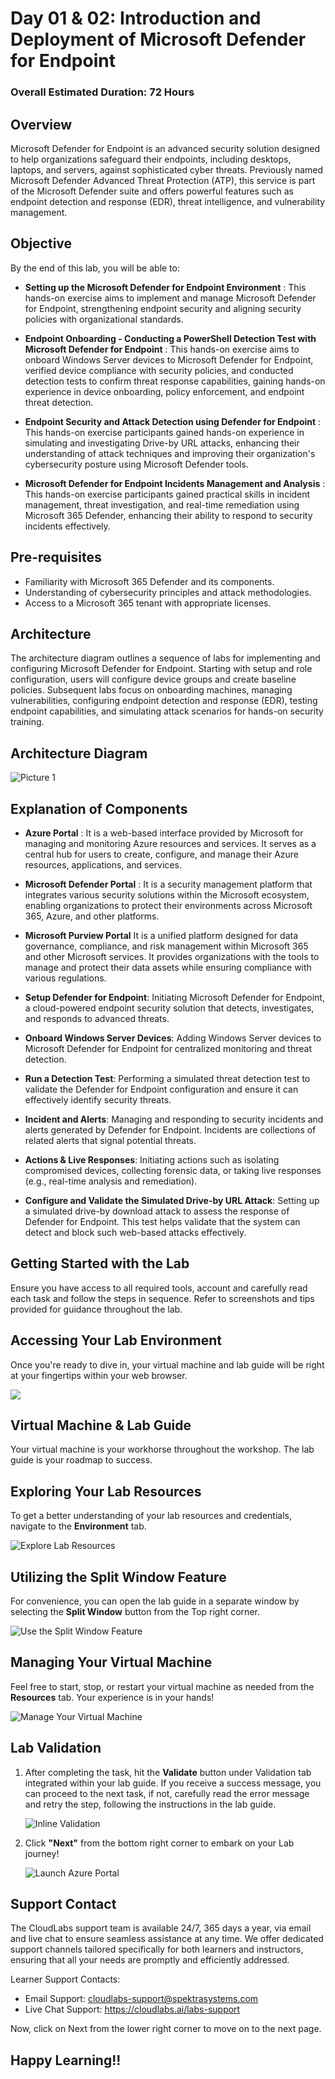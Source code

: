 # Day 01 & 02: Introduction and Deployment of Microsoft Defender for Endpoint

### Overall Estimated Duration: 72 Hours

## Overview

Microsoft Defender for Endpoint is an advanced security solution designed to help organizations safeguard their endpoints, including desktops, laptops, and servers, against sophisticated cyber threats. Previously named Microsoft Defender Advanced Threat Protection (ATP), this service is part of the Microsoft Defender suite and offers powerful features such as endpoint detection and response (EDR), threat intelligence, and vulnerability management. 

## Objective

By the end of this lab, you will be able to:

- **Setting up the Microsoft Defender for Endpoint Environment** : This hands-on exercise aims to implement and manage Microsoft Defender for Endpoint, strengthening endpoint security and aligning security policies with organizational standards.

- **Endpoint Onboarding - Conducting a PowerShell Detection Test with Microsoft Defender for Endpoint** : This hands-on exercise aims to onboard Windows Server devices to Microsoft Defender for Endpoint, verified device compliance with security policies, and conducted detection tests to confirm threat response capabilities, gaining hands-on experience in device onboarding, policy enforcement, and endpoint threat detection. 

- **Endpoint Security and Attack Detection using Defender for Endpoint** : This hands-on exercise participants gained hands-on experience in simulating and investigating Drive-by URL attacks, enhancing their understanding of attack techniques and improving their organization's cybersecurity posture using Microsoft Defender tools.

- **Microsoft Defender for Endpoint Incidents Management and Analysis** : This hands-on exercise participants gained practical skills in incident management, threat investigation, and real-time remediation using Microsoft 365 Defender, enhancing their ability to respond to security incidents effectively.
  
## Pre-requisites

- Familiarity with Microsoft 365 Defender and its components.
- Understanding of cybersecurity principles and attack methodologies.
- Access to a Microsoft 365 tenant with appropriate licenses.

## Architecture

The architecture diagram outlines a sequence of labs for implementing and configuring Microsoft Defender for Endpoint. Starting with setup and role configuration, users will configure device groups and create baseline policies. Subsequent labs focus on onboarding machines, managing vulnerabilities, configuring endpoint detection and response (EDR), testing endpoint capabilities, and simulating attack scenarios for hands-on security training.

## Architecture Diagram

![Picture 1](media/day2-arch.png)

## Explanation of Components

- **Azure Portal** : It is a web-based interface provided by Microsoft for managing and monitoring Azure resources and services. It serves as a central hub for users to create, configure, and manage their Azure resources, applications, and services.

- **Microsoft Defender Portal** : It is a security management platform that integrates various security solutions within the Microsoft ecosystem, enabling organizations to protect their environments across Microsoft 365, Azure, and other platforms. 

- **Microsoft Purview Portal** It is a unified platform designed for data governance, compliance, and risk management within Microsoft 365 and other Microsoft services. It provides organizations with the tools to manage and protect their data assets while ensuring compliance with various regulations.

- **Setup Defender for Endpoint**: Initiating Microsoft Defender for Endpoint, a cloud-powered endpoint security solution that detects, investigates, and responds to advanced threats.

- **Onboard Windows Server Devices**: Adding Windows Server devices to Microsoft Defender for Endpoint for centralized monitoring and threat detection.

- **Run a Detection Test**: Performing a simulated threat detection test to validate the Defender for Endpoint configuration and ensure it can effectively identify security threats.

- **Incident and Alerts**: Managing and responding to security incidents and alerts generated by Defender for Endpoint. Incidents are collections of related alerts that signal potential threats.

- **Actions & Live Responses**: Initiating actions such as isolating compromised devices, collecting forensic data, or taking live responses (e.g., real-time analysis and remediation).

- **Configure and Validate the Simulated Drive-by URL Attack**: Setting up a simulated drive-by download attack to assess the response of Defender for Endpoint. This test helps validate that the system can detect and block such web-based attacks effectively.

## Getting Started with the Lab

Ensure you have access to all required tools, account and carefully read each task and follow the steps in sequence. Refer to screenshots and tips provided for guidance throughout the lab.

## Accessing Your Lab Environment
 
Once you're ready to dive in, your virtual machine and lab guide will be right at your fingertips within your web browser.

   ![](media/env.png)

## Virtual Machine & Lab Guide
 
Your virtual machine is your workhorse throughout the workshop. The lab guide is your roadmap to success.
 
## Exploring Your Lab Resources
 
To get a better understanding of your lab resources and credentials, navigate to the **Environment** tab.
 
   ![Explore Lab Resources](media/env1.png)
 
## Utilizing the Split Window Feature
 
For convenience, you can open the lab guide in a separate window by selecting the **Split Window** button from the Top right corner.
 
 ![Use the Split Window Feature](media/split.png)
 
## Managing Your Virtual Machine
 
Feel free to start, stop, or restart your virtual machine as needed from the **Resources** tab. Your experience is in your hands!
 
![Manage Your Virtual Machine](media/resources.png)

## Lab Validation

1. After completing the task, hit the **Validate** button under Validation tab integrated within your lab guide. If you receive a success message, you can proceed to the next task, if not, carefully read the error message and retry the step, following the instructions in the lab guide.

   ![Inline Validation](media/inline-validation1.png)

1. Click **"Next"** from the bottom right corner to embark on your Lab journey!

   ![Launch Azure Portal](media/page.png)

## Support Contact

The CloudLabs support team is available 24/7, 365 days a year, via email and live chat to ensure seamless assistance at any time. We offer dedicated support channels tailored specifically for both learners and instructors, ensuring that all your needs are promptly and efficiently addressed.

Learner Support Contacts:

- Email Support: cloudlabs-support@spektrasystems.com
- Live Chat Support: https://cloudlabs.ai/labs-support

Now, click on Next from the lower right corner to move on to the next page.

## Happy Learning!!

